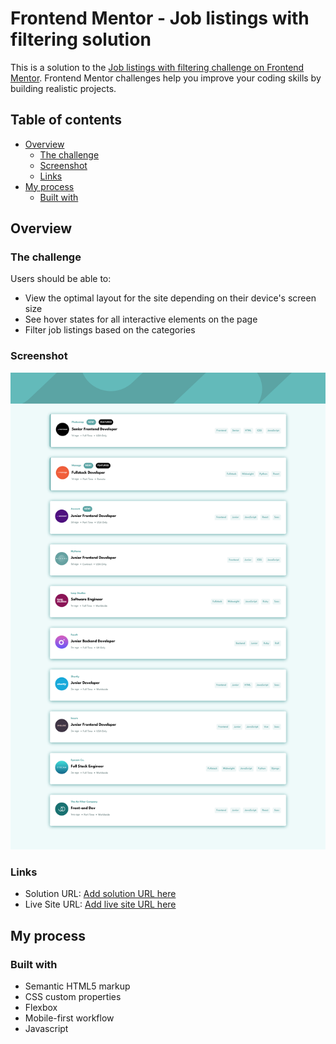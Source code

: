 # Frontend Mentor - Job listings with filtering solution

This is a solution to the [Job listings with filtering challenge on Frontend Mentor](https://www.frontendmentor.io/challenges/job-listings-with-filtering-ivstIPCt). Frontend Mentor challenges help you improve your coding skills by building realistic projects.

## Table of contents

- [Overview](#overview)
  - [The challenge](#the-challenge)
  - [Screenshot](#screenshot)
  - [Links](#links)
- [My process](#my-process)
  - [Built with](#built-with)

## Overview

### The challenge

Users should be able to:

- View the optimal layout for the site depending on their device's screen size
- See hover states for all interactive elements on the page
- Filter job listings based on the categories

### Screenshot

![](./screenshot-job-listings.png)

### Links

- Solution URL: [Add solution URL here](https://github.com/LucianEmanuel/Job-listings)
- Live Site URL: [Add live site URL here](https://lucianemanuel.github.io/Job-listings/)

## My process

### Built with

- Semantic HTML5 markup
- CSS custom properties
- Flexbox
- Mobile-first workflow
- Javascript
